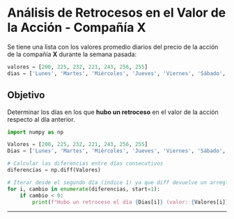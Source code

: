 # Análisis de Retrocesos en el Valor de la Acción - Compañía X

Se tiene una lista con los valores promedio diarios del precio de la acción de la compañía **X** durante la semana pasada:

```py
valores = [200, 225, 232, 221, 243, 256, 255]
dias = ['Lunes', 'Martes', 'Miércoles', 'Jueves', 'Viernes', 'Sábado', 'Domingo']

```

## Objetivo

Determinar los días en los que **hubo un retroceso** en el valor de la acción respecto al día anterior.


```python
import numpy as np 

Valores = [200, 225, 232, 221, 243, 256, 255]
Dias = ['Lunes', 'Martes', 'Miércoles', 'Jueves', 'Viernes', 'Sábado', 'Domingo']

# Calcular las diferencias entre días consecutivos
diferencias = np.diff(Valores)

# Iterar desde el segundo día (índice 1) ya que diff devuelve un arreglo con n-1 elementos
for i, cambio in enumerate(diferencias, start=1):
    if cambio < 0:
        print(f"Hubo un retroceso el día {Dias[i]} (valor: {Valores[i]} vs día anterior: {Valores[i-1]})")
```


---
